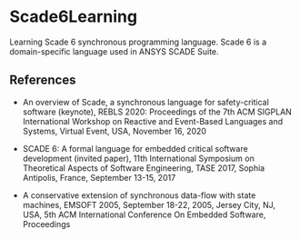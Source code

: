 # Scade6Learning
Learning Scade 6 synchronous programming language. Scade 6 is a domain-specific language used in ANSYS SCADE Suite. 

## References 

* An overview of Scade, a synchronous language for safety-critical software (keynote), REBLS 2020: Proceedings of the 7th ACM SIGPLAN International Workshop on Reactive and Event-Based Languages and Systems, Virtual Event, USA, November 16, 2020

* SCADE 6: A formal language for embedded critical software development (invited paper), 11th International Symposium on Theoretical Aspects of Software Engineering, TASE 2017, Sophia Antipolis, France, September 13-15, 2017

* A conservative extension of synchronous data-flow with state machines, EMSOFT 2005, September 18-22, 2005, Jersey City, NJ, USA, 5th ACM International Conference On Embedded Software, Proceedings